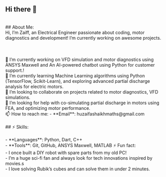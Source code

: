 ## Hi there 👋
<br>
## About Me:
<br>
Hi, I’m Zaiff, an Electrical Engineer passionate about coding, motor diagnostics and development! I’m currently working on awesome projects.
<br>
<br>

<br>
<br>
🔭 I’m currently working on VFD simulation and motor diagnostics using ANSYS Maxwell and An AI-powered chatbot using Python for customer support.!
<br>
🌱 I’m currently learning Machine Learning algorithms using Python (TensorFlow, Scikit-Learn), and exploring advanced partial discharge analysis for electric motors.
<br>
👯 I’m looking to collaborate on projects related to motor diagnostics, VFD simulations. 
<br>
🤔 I’m looking for help with co-simulating partial discharge in motors using FEA, and optimizing motor performance.
<br>
📫 How to reach me: 
- **Email**: huzaifashaikhmaths@gmail.com
<br>
<br>
## ⚡ Skills:
<br>
<br>
- **Languages**: Python, Dart, C++
<br>
- **Tools**: Git, GitHub, ANSYS Maxwell, MATLAB
⚡ Fun fact: 
<br>
- I once built a DIY robot with spare parts from my old PC!
<br>
- I’m a huge sci-fi fan and always look for tech innovations inspired by movies.s
<br>
- I love solving Rubik’s cubes and can solve them in under 2 minutes.

